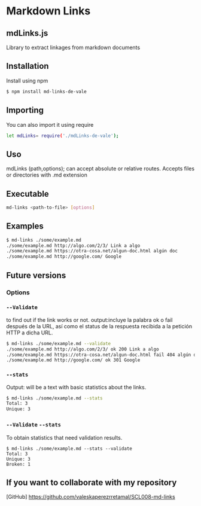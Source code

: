 # Markdown Links


## **mdLinks.js**
Library to extract linkages from markdown documents

## **Installation**
Install using npm
 ```sh
$ npm install md-links-de-vale
```

## **Importing**
You can also import it using require 
```sh
let mdLinks= require('./mdLinks-de-vale');
```

## **Uso** 
mdLinks (path,options);
can accept absolute or relative routes.
Accepts files or directories with .md extension
## **Executable**
```sh
md-links <path-to-file> [options]
```

## **Examples**
```sh
$ md-links ./some/example.md
./some/example.md http://algo.com/2/3/ Link a algo
./some/example.md https://otra-cosa.net/algun-doc.html algún doc
./some/example.md http://google.com/ Google
```

## **Future versions**

### Options


### `--Validate`

to find out if the link works or not.
output:incluye la palabra ok o fail después de la URL, así como el status de la respuesta recibida a la petición HTTP a dicha URL.
```sh
$ md-links ./some/example.md --validate
./some/example.md http://algo.com/2/3/ ok 200 Link a algo
./some/example.md https://otra-cosa.net/algun-doc.html fail 404 algún doc
./some/example.md http://google.com/ ok 301 Google 
```
### `--stats`

Output: will be a text with basic statistics about the links.
```sh
$ md-links ./some/example.md --stats
Total: 3
Unique: 3
```

### `--Validate` `--stats`

To obtain statistics that need validation results.
```ah
$ md-links ./some/example.md --stats --validate
Total: 3
Unique: 3
Broken: 1
```

## If you want to collaborate with my repository
[GitHub]
https://github.com/valeskaperezrretamal/SCL008-md-links
